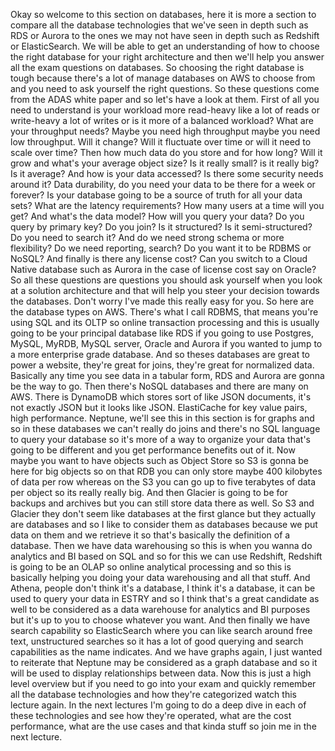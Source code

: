
<v Stephane>Okay so welcome to this section</v>
on databases, here it is more a section to compare
all the database technologies that we've seen in depth
such as RDS or Aurora to the ones we may not have seen
in depth such as Redshift or ElasticSearch.
We will be able to get an understanding
of how to choose the right database
for your right architecture and then we'll help you answer
all the exam questions on databases.
So choosing the right database is tough
because there's a lot of manage databases on AWS to choose
from and you need to ask yourself the right questions.
So these questions come from the ADAS white paper
and so let's have a look at them.
First of all you need to understand is your workload
more read-heavy like a lot of reads
or write-heavy a lot of writes
or is it more of a balanced workload?
What are your throughput needs? Maybe you need
high throughput maybe you need low throughput.
Will it change? Will it fluctuate over time
or will it need to scale over time?
Then how much data do you store and for how long?
Will it grow and what's your average object size?
Is it really small? is it really big? Is it average?
And how is your data accessed?
Is there some security needs around it?
Data durability, do you need your data
to be there for a week or forever?
Is your database going to be a source of truth
for all your data sets?
What are the latency requirements?
How many users at a time will you get?
And what's the data model? How will you query your data?
Do you query by primary key? Do you join? Is it structured?
Is it semi-structured? Do you need to search it?
And do we need strong schema or more flexibility?
Do we need reporting, search?
Do you want it to be RDBMS or NoSQL?
And finally is there any license cost?
Can you switch to a Cloud Native database such as Aurora
in the case of license cost say on Oracle?
So all these questions are questions you should ask yourself
when you look at a solution architecture and that will help
you steer your decision towards the databases.
Don't worry I've made this really easy for you.
So here are the database types on AWS.
There's what I call RDBMS, that means you're using SQL
and its OLTP so online transaction processing
and this is usually going to be your principal database
like RDS if you going to use Postgres, MySQL,
MyRDB, MySQL server, Oracle and Aurora
if you wanted to jump to a more enterprise grade database.
And so theses databases are great to power a website,
they're great for joins, they're great for normalized data.
Basically any time you see data in a tabular form,
RDS and Aurora are gonna be the way to go.
Then there's NoSQL databases and there are many on AWS.
There is DynamoDB which stores sort of like JSON documents,
it's not exactly JSON but it looks like JSON.
ElastiCache for key value pairs, high performance.
Neptune, we'll see this in this section is for graphs
and so in these databases we can't really do joins
and there's no SQL language to query your database
so it's more of a way to organize
your data that's going to be different
and you get performance benefits out of it.
Now maybe you want to have objects such as Object Store
so S3 is gonna be here for big objects so on that RDB
you can only store maybe 400 kilobytes of data per row
whereas on the S3 you can go up to five terabytes
of data per object so its really really big.
And then Glacier is going to be for backups and archives
but you can still store data there as well.
So S3 and Glacier they don't seem like databases
at the first glance but they actually are databases
and so I like to consider them as databases
because we put data on them and we retrieve it
so that's basically the definition of a database.
Then we have data warehousing so this is when you wanna do
analytics and BI based on SQL and so for this
we can use Redshift, Redshift is going to be an OLAP
so online analytical processing and so this is basically
helping you doing your data warehousing and all that stuff.
And Athena, people don't think it's a database,
I think it's a database, it can be used to query your data
in ESTRY and so I think that's a great candidate as well
to be considered as a data warehouse
for analytics and BI purposes
but it's up to you to choose whatever you want.
And then finally we have search capability
so ElasticSearch where you can like search around
free text, unstructured searches so it has a lot of good
querying and search capabilities as the name indicates.
And we have graphs again, I just wanted
to reiterate that Neptune may be considered
as a graph database and so it will be used
to display relationships between data.
Now this is just a high level overview
but if you need to go into your exam
and quickly remember all the database technologies
and how they're categorized watch this lecture again.
In the next lectures I'm going to do a deep dive
in each of these technologies and see how they're operated,
what are the cost performance, what are the use cases
and that kinda stuff so join me in the next lecture.